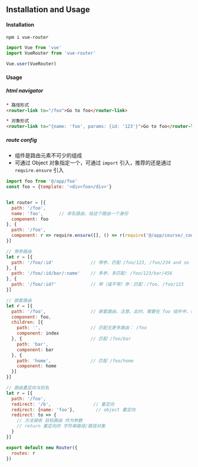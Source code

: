 ## Installation and Usage

#### Installation
```bash
npm i vue-router
```

```javascript
import Vue from 'vue'
import VueRouter from 'vue-router'

Vue.user(VueRouter)
```


#### Usage
##### html navigator
```html
* 路径形式
<router-link to="/foo">Go to foo</router-link>

* 对象形式
<router-link to="{name: 'foo', params: {id: '123'}">Go to foo</router-link>
```

##### route config
* 组件是路由元素不可少的组成
* 可通过  Object 对象指定一个，可通过 `import` 引入，推荐的还是通过 `require.ensure` 引入
```javascript 1.8
import foo from '@/app/foo'
const foo = {template: '<div>foo</div>'}


let router = [{
  path: '/foo',
  name: 'foo',      // 命名路由，给这个路由一个身份
  component: foo
}, {
  path: '/foo',
  component: r => require.ensure([], () => r(require('@/app/course/_course.vue')), '')
}]

// 带参路由
let r = [{
  path: '/foo/:id'              // 带参，匹配 /foo/123, /foo/234 and so on
}, {
  path: '/foo/:id/bar/:name'    // 多参，多匹配: /foo/123/bar/456
}, {
  path: '/foo/:id?'             // 带（或不带）参：匹配：/foo, /foo/123
}]

// 嵌套路由
let r = [{
  path: '/foo',                 // 嵌套路由，注意，此时，需要在 foo 组件中，使用 <router-view></router-view>
  component: foo,
  children: [{
    path: '',                   // 匹配无更多路由： /foo
    component: index
  }, {                          // 匹配 /foo/bar
    path: 'bar',
    component: bar
  }, {
    path: 'home',               // 匹配 /foo/home
    component: home
  }]
}]

// 路由重定向与别名
let r = [{
  path: '/foo',
  redirect: '/b',                // 重定向
  redirect: {name: 'foo'},        // object 重定向
  redirect: to => {
    // 方法接收 目标路由 作为参数
    // return 重定向的 字符串路径/路径对象
  }
}]

export default new Router({
  routes: r
})
```



